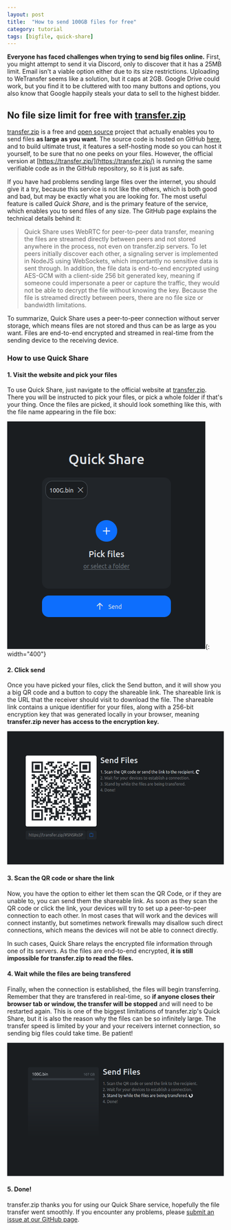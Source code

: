 ```yaml
---
layout: post
title:  "How to send 100GB files for free"
category: tutorial
tags: [bigfile, quick-share]
---
```

**Everyone has faced challenges when trying to send big files online.** First, you might attempt to send it via Discord, only to discover that it has a 25MB limit. Email isn't a viable option either due to its size restrictions. Uploading to WeTransfer seems like a solution, but it caps at 2GB. Google Drive could work, but you find it to be cluttered with too many buttons and options, you also know that Google happily steals your data to sell to the highest bidder. 

<!-- ...so enter transfer.zip: -->

## No file size limit for free with **[transfer.zip](https://transfer.zip/)**

[transfer.zip](https://transfer.zip/) is a free and [open source](https://github.com/robinkarlberg/transfer.zip-web) project that actually enables you to send files **as large as you want**. The source code is hosted on GitHub [here](https://github.com/robinkarlberg/transfer.zip-web), and to build ultimate trust, it features a self-hosting mode so you can host it yourself, to be sure that no one peeks on your files. However, the official version at [https://transfer.zip/](https://transfer.zip/) is running the same verifiable code as in the GitHub repository, so it is just as safe.

If you have had problems sending large files over the internet, you should give it a try, because this service is not like the others, which is both good and bad, but may be exactly what you are looking for. The most useful feature is called *Quick Share*, and is the primary feature of the service, which enables you to send files of any size. The GitHub page explains the technical details behind it:

> Quick Share uses WebRTC for peer-to-peer data transfer, meaning the files are streamed directly between peers and not stored anywhere in the process, not even on transfer.zip servers. To let peers initially discover each other, a signaling server is implemented in NodeJS using WebSockets, which importantly no sensitive data is sent through. In addition, the file data is end-to-end encrypted using AES-GCM with a client-side 256 bit generated key, meaning if someone could impersonate a peer or capture the traffic, they would not be able to decrypt the file without knowing the key. Because the file is streamed directly between peers, there are no file size or bandwidth limitations.

To summarize, Quick Share uses a peer-to-peer connection without server storage, which means files are not stored and thus can be as large as you want. Files are end-to-end encrypted and streamed in real-time from the sending device to the receiving device.

### How to use Quick Share

#### **1. Visit the website and pick your files**

To use Quick Share, just navigate to the official website at [transfer.zip](https://transfer.zip/). There you will be instructed to pick your files, or pick a whole folder if that's your thing. Once the files are picked, it should look something like this, with the file name appearing in the file box:

<!-- ![Quick Share landing page](/assets/img/quick-share-new.png){: width="400"} -->
![Screenshot of Quick Share showing that the user has picked a 100GB file](/assets/img/quick-share-100g.png){: width="400"}

#### **2. Click send**

Once you have picked your files, click the Send button, and it will show you a big QR code and a button to copy the shareable link. The shareable link is the URL that the receiver should visit to download the file. The shareable link contains a unique identifier for your files, along with a 256-bit encryption key that was generated locally in your browser, meaning **transfer.zip never has access to the encryption key.**

![Screenshot of Quick Share showing a big QR code and that the user is waiting for someone to scan it](/assets/img/quick-share-progress-1.png)

#### **3. Scan the QR code or share the link**

Now, you have the option to either let them scan the QR Code, or if they are unable to, you can send them the shareable link. As soon as they scan the QR code or click the link, your devices will try to set up a peer-to-peer connection to each other. In most cases that will work and the devices will connect instantly, but sometimes network firewalls may disallow such direct connections, which means the devices will not be able to connect directly. 

In such cases, Quick Share relays the encrypted file information through one of its servers. As the files are end-to-end encrypted, **it is still impossible for transfer.zip to read the files.**

#### **4. Wait while the files are being transfered**

Finally, when the connection is established, the files will begin transferring. Remember that they are transfered in real-time, so **if anyone closes their browser tab or window, the transfer will be stopped** and will need to be restarted again. This is one of the biggest limitations of transfer.zip's Quick Share, but it is also the reason why the files can be so infinitely large. The transfer speed is limited by your and your receivers internet connection, so sending big files could take time. Be patient!

![Screenshot of Quick Share showing the 100GB file is being downloaded](/assets/img/quick-share-progress-100g-3.png)

#### **5. Done!**

transfer.zip thanks you for using our Quick Share service, hopefully the file transfer went smoothly. If you encounter any problems, please [submit an issue at our GitHub page](https://github.com/robinkarlberg/transfer.zip-web/issues).